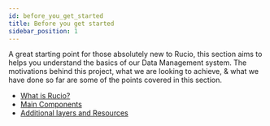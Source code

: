 ```yaml
---
id: before_you_get_started
title: Before you get started
sidebar_position: 1
---
```


A great starting point for those absolutely new to Rucio, this section aims to
helps you understand the basics of our Data Management system. The motivations
behind this project, what we are looking to achieve, & what we have done so far
are some of the points covered in this section.

- [What is Rucio?](what_is_rucio.md)
- [Main Components](main_components/main_components.md)
- [Additional layers and Resources](additional_layers_and_resources.md)
